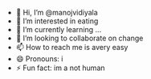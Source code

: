 - 👋 Hi, I’m @manojvidiyala
- 👀 I’m interested in eating
- 🌱 I’m currently learning ...
- 💞️ I’m looking to collaborate on change
- 📫 How to reach me is avery easy 
- 😄 Pronouns: i
- ⚡ Fun fact: im a not human

<!---
manojvidiyala/manojvidiyala is a ✨ special ✨ repository because its `README.md` (this file) appears on your GitHub profile.
You can click the Preview link to take a look at your changes.
--->
